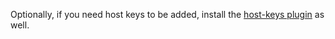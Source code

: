 Optionally, if you need host keys to be added, install the [host-keys plugin](https://github.com/cedricziel/dokku-hostkeys-plugin) as well.
